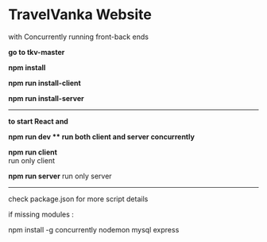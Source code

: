 # TravelVanka Website
with Concurrently running front-back ends

 **go to tkv-master**
 
**npm install**
 
**npm run install-client**

**npm run install-server**

 -----------------------------------------------------
 
**to start React and**

 **npm run dev **
 run both client and server concurrently**
 
 
 **npm run client**  
 run only client
 
 
 **npm run server** 
 run only server
 
  -----------------------------------------------------

 check package.json for more script details
 
 
 if missing modules :
 
 npm install -g concurrently nodemon mysql express 

